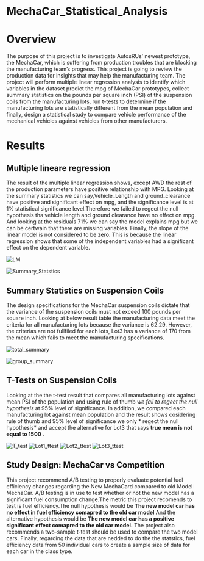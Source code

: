 
# MechaCar_Statistical_Analysis
# Overview
The purpose of this project is to investigate AutosRUs’ newest prototype, the MechaCar, which is suffering from production troubles that are blocking the manufacturing team’s progress. This project is going to review the production data for insights that may help the manufacturing team. The project will perform multiple linear regression analysis to identify which variables in the dataset predict the mpg of MechaCar prototypes, collect summary statistics on the pounds per square inch (PSI) of the suspension coils from the manufacturing lots, run t-tests to determine if the manufacturing lots are statistically different from the mean population and finally, design a statistical study to compare vehicle performance of the mechanical vehicles against vehicles from other manufacturers.


# Results
 ## Multiple lineare regression
 
The result of the multiple linear regression shows, except AWD the rest of the production parameters have positive relationship with MPG. Looking at the summary statistics we can say,Vehicle_Length and ground_clearance have positive and significant effect on mpg, and the significance level is at 1% statistical significance level.Therefore we  failed to regect the null hypothesis tha vehicle length and ground clearance have no effect on mpg. And looking at the residuals 71% we can say the model explains mpg but we can be certwain that there are missing variables. Finally, the slope of the linear model is not considered to be zero. This is because the linear regression shows that some of the independent variables had a significant effect on the dependent variable. 

![LM](https://user-images.githubusercontent.com/78656720/120928671-953a3e80-c6b3-11eb-809a-f052bd66d8c3.PNG)

![Summary_Statstics](https://user-images.githubusercontent.com/78656720/121033671-62a74900-c77a-11eb-8fda-360ca7457822.PNG)

## Summary Statistics on Suspension Coils

The design specifications for the MechaCar suspension coils dictate that the variance of the suspension coils must not exceed 100 pounds per square inch. Looking at below result table the manufacturing data meet the criteria for all manufacturing lots because the variance is 62.29. However, the criterias are not fullfiled for each lots, Lot3 has a variance of 170 from the mean which fails to meet the manufacturing specifications.

![total_summary](https://user-images.githubusercontent.com/78656720/120931204-9a50bb00-c6be-11eb-8283-3a4baece78e6.PNG)

![group_summary](https://user-images.githubusercontent.com/78656720/120931215-9fae0580-c6be-11eb-9dc0-6621bd347403.PNG)

## T-Tests on Suspension Coils

Looking at the the t-test result that compares all manufacturing lots against mean PSI of the population and using rule of thumb *we fail to regect the null hypothesis* at 95% level of significance. In addition, we compared each manufacturing lot against mean population and the result shows cosidering rule of thumb and 95% level of significance we only * regect the null hypothesis* and accept the alternative for Lot3 that says **true mean is not equal to 1500** .

![T_test](https://user-images.githubusercontent.com/78656720/121056734-83789a00-c78c-11eb-96f4-fec427241484.PNG)
![Lot1_ttest](https://user-images.githubusercontent.com/78656720/121056768-8e332f00-c78c-11eb-92d5-8fb3189065c7.PNG)
![Lot2_ttest](https://user-images.githubusercontent.com/78656720/121056789-925f4c80-c78c-11eb-8159-5d0d82e64351.PNG)
![Lot3_ttest](https://user-images.githubusercontent.com/78656720/121056799-955a3d00-c78c-11eb-94f9-698126cb9e55.PNG)




## Study Design: MechaCar vs Competition
This project recommend A/B testing to properly evaluate potential fuel efficiency changes regarding the New MechaCard compared to old Model MechaCar.
A/B testing is in use to test whether or not the new model has a significant fuel consumption change.The metric this project recomends to test is fuel efficiency.The null hypothesis would be **The new model car has no effect in fuel efficiency comapred to the old car model** And the alternative hypothesis would be **The new model car has a positive significant effect comapred to the old car model.**  The project also recommends a two-sample t-test should be used to compare the two model cars. 
Finally, regarding the data that are nedded to do the the statstics, fuel efficiency data from 50 individual cars to create a sample size of data for each car in the class type.

